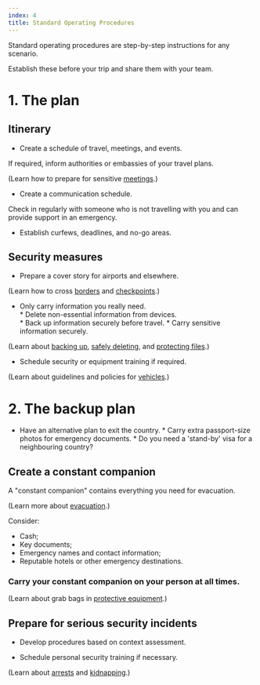 ```yaml
---
index: 4
title: Standard Operating Procedures
---
```

Standard operating procedures are step-by-step instructions for any scenario.  

Establish these before your trip and share them with your team. 

# 1. The plan

## Itinerary 
*   Create a schedule of travel, meetings, and events. 

If required, inform authorities or embassies of your travel plans.

(Learn how to prepare for sensitive [meetings](umbrella://lesson/meetings).)

*	Create a communication schedule. 

Check in regularly with someone who is not travelling with you and can provide support in an emergency.

*   Establish curfews, deadlines, and no-go areas. 

## Security measures 
*    Prepare a cover story for airports and elsewhere. 

(Learn how to cross [borders](umbrella://lesson/borders) and [checkpoints](umbrella://lesson/checkpoints).)

*   Only carry information you really need.  
		* Delete non-essential information from devices.  
		* Back up information securely before travel.
        * Carry sensitive information securely. 
       
(Learn about [backing up](umbrella://lesson/backing-up), [safely deleting](umbrella://lesson/safely-deleting), and [protecting files](umbrella://lesson/protecting-files).)

*	Schedule security or equipment training if required. 

(Learn about guidelines and policies for [vehicles](umbrella://lesson/vehicles).)

# 2. The backup plan

*	Have an alternative plan to exit the country. 
		* Carry extra passport-size photos for emergency documents. 
		* Do you need a 'stand-by' visa for a neighbouring country?
		         
## Create a constant companion

A "constant companion" contains everything you need for evacuation. 

(Learn more about [evacuation](umbrella://lesson/evacuation).)

Consider: 
*	Cash;
*	Key documents;
*	Emergency names and contact information;
*	Reputable hotels or other emergency destinations.

### Carry your constant companion on your person at all times. 

(Learn about grab bags in [protective equipment](umbrella://lesson/protective-equipment).)

## Prepare for serious security incidents

* 	Develop procedures based on context assessment. 

*   Schedule personal security training if necessary. 

(Learn about [arrests](umbrella://lesson/arrests) and [kidnapping](umbrella://lesson/kidnapping).)